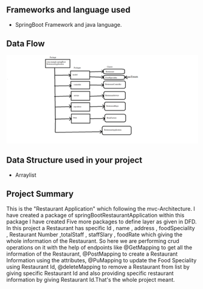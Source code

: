 ## Frameworks and language used 
* SpringBoot Framework and java language.
## Data Flow

![Data Flow](DFDSpringboot.png)
## Data Structure used in your project
* Arraylist
## Project Summary

This is the "Restaurant Application" which following the mvc-Architecture. I have created a package of springBootRestaurantApplication within this package I have created Five more packages to define layer as given in DFD. In this project a Restaurant has specific Id , name , address , foodSpeciality , Restaurant Number ,totalStaff , staffSlary , foodRate which giving the whole information of the Restaurant.
So here we are performing crud operations on it with the help of endpoints like @GetMapping to get all the information of the Restaurant, @PostMapping to create a Restaurant Information using the attributes,
@PuMapping to update the Food Speciality using Restaurant Id, @deleteMapping to remove a Restaurant from list by giving specific Restaurant Id and also providing specific restaurant information by giving Restaurant Id.That's the whole project meant. 
